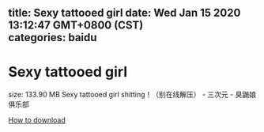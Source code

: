 
title: Sexy tattooed girl
date: Wed Jan 15 2020 13:12:47 GMT+0800 (CST)    
categories: baidu
---

# Sexy tattooed girl
size: 133.90 MB
 Sexy tattooed girl shitting！（别在线解压） - 三次元 - 臭鼬娘俱乐部
 

[How to download](https://bpcam.bemobtrk.com/go/2ceec3aa-1ca2-46d6-b9ff-aaa5c184517c?jno=7)
